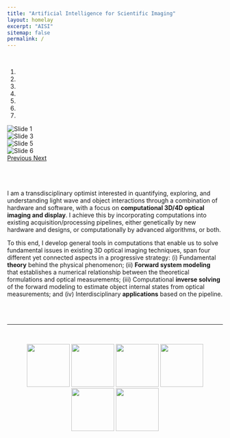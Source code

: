 ```yaml
---
title: "Artificial Intelligence for Scientific Imaging"
layout: homelay
excerpt: "AISI"
sitemap: false
permalink: /
---
```



<!-- [I](http://ni-chen.github.io/) am a researcher at KAUST. I have been trained as a research scientist at HKU with [Edmund Y. Lam](https://www.eee.hku.hk/~elam/), as a student at Seoul National University with Prof. [Byoungho Lee](http://oeqelab.snu.ac.kr/PROF), and at Chungbuk National University with Prof. [Nam Kim](http://osp.cbnu.ac.kr/lab/pro.html) and Prof. [Jae-Hyeung Park](http://3dlabinha.com/).  -->


<br>
<div markdown="0" id="carousel" class="carousel slide" data-ride="carousel" data-interval="4000" data-pause="hover" >
<ol class="carousel-indicators">
<li data-target="#carousel" data-slide-to="0" class="active"></li>
<li data-target="#carousel" data-slide-to="1" ></li>
<li data-target="#carousel" data-slide-to="2"></li>
<li data-target="#carousel" data-slide-to="3"></li>
<li data-target="#carousel" data-slide-to="4"></li>
<li data-target="#carousel" data-slide-to="5"></li>
<li data-target="#carousel" data-slide-to="6"></li>
</ol>
<div class="carousel-inner" markdown="0">

<div class="item active">
    <img src="{{ site.url }}{{ site.baseurl }}/images/slider/rc_finalist.png" alt="Slide 1" oncontextmenu="return false;" />
</div> 
<!-- <div class="item">
    <img src="{{ site.url }}{{ site.baseurl }}/images/slider/HPTV.png" alt="Slide 2" oncontextmenu="return false;" />
</div> -->
<div class="item">
    <img src="{{ site.url }}{{ site.baseurl }}/images/slider/holo_imaging.jpg" alt="Slide 3" oncontextmenu="return false;" />
</div>
<!-- <div class="item">
    <img src="{{ site.url }}{{ site.baseurl }}/images/slider/rc_finalist.png" alt="Slide 4" oncontextmenu="return false;" />
</div> -->
<div class="item ">
    <img src="{{ site.url }}{{ site.baseurl }}/images/slider/HPTV_flow.gif" alt="Slide 5" oncontextmenu="return false;" />
</div>
<div class="item">
    <img src="{{ site.url }}{{ site.baseurl }}/images/slider/KAUST_maganize.png" alt="Slide 6" oncontextmenu="return false;" />
</div>
</div>

<a class="left carousel-control" href="#carousel" role="button" data-slide="prev">
<span class="glyphicon glyphicon-chevron-left" aria-hidden="true"></span>
<span class="sr-only">Previous</span>
</a>
<a class="right carousel-control" href="#carousel" role="button" data-slide="next">
<span class="glyphicon glyphicon-chevron-right" aria-hidden="true"></span>
<span class="sr-only">Next</span>
</a>
</div>

<br>
<br>
<br>

I am a transdisciplinary optimist interested in quantifying, exploring, and understanding light wave and object interactions through a combination of hardware and software, with a focus on **computational 3D/4D optical imaging and display**. I achieve this by incorporating computations into existing acquisition/processing pipelines, either genetically by new hardware and designs, or computationally by advanced algorithms, or both. 

To this end, I develop general tools in computations that enable us to solve fundamental issues in existing 3D optical imaging techniques, span four different yet connected aspects in a progressive strategy: (i) Fundamental **theory** behind the physical phenomenon; (ii) **Forward system modeling** that establishes a numerical relationship between the theoretical formulations and optical measurements; (iii) Computational **inverse solving** of the forward modeling to estimate object internal states from optical measurements; and (iv) Interdisciplinary **applications** based on the pipeline.


<br><br>
<hr>
<br>
<figure class="fourth" style="text-align: center;">
  <img src="{{ site.url }}{{ site.baseurl }}/images/logo/SNU.svg" style="height: 100px">
  <img src="{{ site.url }}{{ site.baseurl }}/images/logo/HIT.svg" style="height: 100px">
  <img src="{{ site.url }}{{ site.baseurl }}/images/logo/HKU.svg" style="height: 100px">
  <img src="{{ site.url }}{{ site.baseurl }}/images/logo/CBNU.svg" style="height: 100px">
  <img src="{{ site.url }}{{ site.baseurl }}/images/logo/CAS.svg" style="height: 100px">
  <img src="{{ site.url }}{{ site.baseurl }}/images/logo/KAUST.svg" style="height: 100px">
</figure>

<br>

